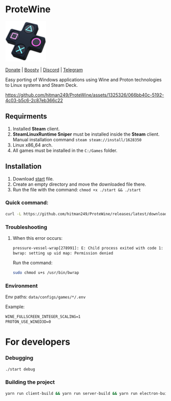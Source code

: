 # ProteWine

<img src="icons/512.png" width="128">

[Donate](https://boosty.to/protewine/donate) | [Boosty](https://boosty.to/protewine) |  [Discord](https://discord.gg/X3S5xR46zm) |  [Telegram](https://t.me/protewine)  

Easy porting of Windows applications using Wine and Proton technologies to Linux systems and Steam Deck.

https://github.com/hitman249/ProteWine/assets/1325326/066bb40c-5192-4c03-b5c6-2c87eb366c22


## Requirments

1) Installed **Steam** client.
2) **SteamLinuxRuntime Sniper** must be installed inside the **Steam** client.  
   Manual installation command `steam steam://install/1628350`
3) Linux x86_64 arch.
4) All games must be installed in the `C:/Games` folder.

## Installation
1) Download [start](https://github.com/hitman249/ProteWine/releases/latest/download/start) file.
2) Create an empty directory and move the downloaded file there.
3) Run the file with the command: `chmod +x ./start && ./start`

### Quick command:
```bash
curl -L https://github.com/hitman249/ProteWine/releases/latest/download/start --output start; chmod +x ./start; ./start
```

### Troubleshooting

1) When this error occurs:
   ```
   pressure-vessel-wrap[278991]: E: Child process exited with code 1: bwrap: setting up uid map: Permission denied
   ```
   
   Run the command:
   ```bash
   sudo chmod u+s /usr/bin/bwrap
   ```

### Environment

Env paths: `data/configs/games/*/.env`  

Example:  
```dotenv
WINE_FULLSCREEN_INTEGER_SCALING=1
PROTON_USE_WINED3D=0
```

# For developers

### Debugging
```bash
./start debug
```

### Building the project
```bash
yarn run client-build && yarn run server-build && yarn run electron-builder
```
